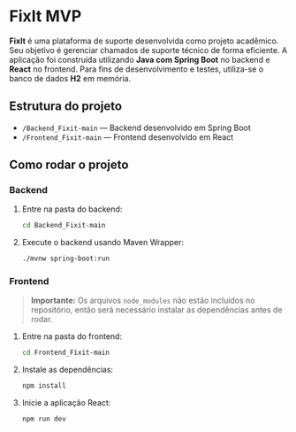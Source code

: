 # FixIt MVP

**FixIt** é uma plataforma de suporte desenvolvida como projeto acadêmico. 
Seu objetivo é gerenciar chamados de suporte técnico de forma eficiente. 
A aplicação foi construída utilizando **Java com Spring Boot** no backend e **React** no frontend. 
Para fins de desenvolvimento e testes, utiliza-se o banco de dados **H2** em memória.

## Estrutura do projeto

- `/Backend_Fixit-main` — Backend desenvolvido em Spring Boot
- `/Frontend_Fixit-main` — Frontend desenvolvido em React

## Como rodar o projeto

### Backend

1. Entre na pasta do backend:
   ```bash
   cd Backend_Fixit-main
   ```
2. Execute o backend usando Maven Wrapper:
   ```bash
   ./mvnw spring-boot:run
   ```

### Frontend

> **Importante:** Os arquivos `node_modules` não estão incluídos no repositório, então será necessário instalar as dependências antes de rodar.

1. Entre na pasta do frontend:
   ```bash
   cd Frontend_Fixit-main
   ```
2. Instale as dependências:
   ```bash
   npm install
   ```
3. Inicie a aplicação React:
   ```bash
   npm run dev
   ```
